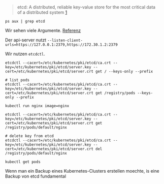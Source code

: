 > etcd: A distributed, reliable key-value store for the most critical data of a distributed system [1](https://etcd.io/)

```commandline
ps aux | grep etcd
```

Wir sehen viele Argumente. [Referenz](https://etcd.io/docs/v3.5/op-guide/configuration/)

Der api-server nutzt `--listen-client-urls=https://127.0.0.1:2379,https://172.30.1.2:2379`

Wir nutzen `etcdctl`.

```commandline
etcdctl --cacert=/etc/kubernetes/pki/etcd/ca.crt --key=/etc/kubernetes/pki/etcd/server.key --cert=/etc/kubernetes/pki/etcd/server.crt get / --keys-only --prefix
```
```commandline
# list pods
etcdctl --cacert=/etc/kubernetes/pki/etcd/ca.crt --key=/etc/kubernetes/pki/etcd/server.key --cert=/etc/kubernetes/pki/etcd/server.crt get /registry/pods --keys-only --prefix
```

```commandline
kubectl run nginx image=nginx

etcdctl --cacert=/etc/kubernetes/pki/etcd/ca.crt --key=/etc/kubernetes/pki/etcd/server.key --cert=/etc/kubernetes/pki/etcd/server.crt get /registry/pods/default/nginx
```

```commandline
# delete key from etcd
etcdctl --cacert=/etc/kubernetes/pki/etcd/ca.crt --key=/etc/kubernetes/pki/etcd/server.key --cert=/etc/kubernetes/pki/etcd/server.crt del /registry/pods/default/nginx

kubectl get pods
```

Wenn man ein Backup eines Kubernetes-Clusters erstellen moechte, is eine Backup von etcd fundamental